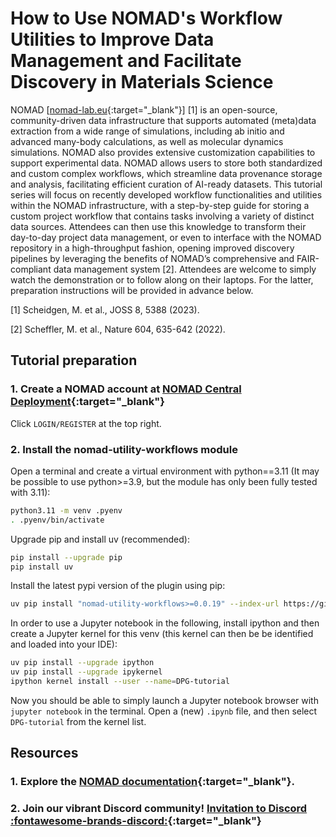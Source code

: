 # How to Use NOMAD's Workflow Utilities to Improve Data Management and Facilitate Discovery in Materials Science

NOMAD [[nomad-lab.eu](nomad-lab.eu){:target="_blank"}] [1] is an open-source, community-driven data infrastructure that supports automated (meta)data extraction from a wide range of simulations, including ab initio and advanced many-body calculations, as well as molecular dynamics simulations. NOMAD also provides extensive customization capabilities to support experimental data. NOMAD allows users to store both standardized and custom complex workflows, which streamline data provenance storage and analysis, facilitating efficient curation of AI-ready datasets. This tutorial series will focus on recently developed workflow functionalities and utilities within the NOMAD infrastructure, with a step-by-step guide for storing a custom project workflow that contains tasks involving a variety of distinct data sources. Attendees can then use this knowledge to transform their day-to-day project data management, or even to interface with the NOMAD repository in a high-throughput fashion, opening improved discovery pipelines by leveraging the benefits of NOMAD’s comprehensive and FAIR-compliant data management system [2]. Attendees are welcome to simply watch the demonstration or to follow along on their laptops. For the latter, preparation instructions will be provided in advance below.


[1] Scheidgen, M. et al., JOSS 8, 5388 (2023).

[2] Scheffler, M. et al., Nature 604, 635-642 (2022).

## **Tutorial preparation**

### 1. Create a NOMAD account at [NOMAD Central Deployment](https://nomad-lab.eu/prod/v1/gui/about/information){:target="_blank"}

Click `LOGIN/REGISTER` at the top right.


### 2. Install the nomad-utility-workflows module

Open a terminal and create a virtual environment with python==3.11 (It may be possible to use python>=3.9, but the module has only been fully tested with 3.11):

```sh
python3.11 -m venv .pyenv
. .pyenv/bin/activate
```

Upgrade pip and install uv (recommended):

```sh
pip install --upgrade pip
pip install uv
```

Install the latest pypi version of the plugin using pip:

```bash
uv pip install "nomad-utility-workflows>=0.0.19" --index-url https://gitlab.mpcdf.mpg.de/api/v4/projects/2187/packages/pypi/simple
```

In order to use a Jupyter notebook in the following, install ipython and then create a Jupyter kernel for this venv (this kernel can then be be identified and loaded into your IDE):

```bash
uv pip install --upgrade ipython
uv pip install --upgrade ipykernel
ipython kernel install --user --name=DPG-tutorial
```
<!-- python -m ipykernel install --user --name=DPG-tutorial -->

Now you should be able to simply launch a Jupyter notebook browser with `jupyter notebook` in the terminal.
Open a (new) `.ipynb` file, and then select `DPG-tutorial` from the kernel list.

## **Resources**

### 1. Explore the [NOMAD documentation](https://nomad-lab.eu/prod/v1/docs/){:target="_blank"}.

### 2. Join our vibrant Discord community! [Invitation to Discord :fontawesome-brands-discord:](https://discord.gg/Gyzx3ukUw8){:target="_blank"}
